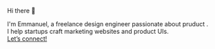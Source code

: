 Hi there 👋

I'm Emmanuel, a freelance design engineer passionate about pruduct .<br/>
I help startups craft marketing websites and product UIs.<br/>
[Let’s connect!](mailto:hiyankey@gmail.com)


